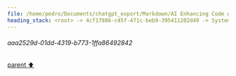 ```yaml
---
file: /home/pedro/Documents/chatgpt_export/Markdown/AI Enhancing Code with LSP.md
heading_stack: <root> -> 4cf17886-c45f-471c-beb9-395411202d49 -> System -> 2f12de14-8164-4626-bebc-66edd60621a9 -> System -> aaa2529d-01dd-4319-b773-1ffa86492842
---
```

###### aaa2529d-01dd-4319-b773-1ffa86492842
[parent ⬆️](#2f12de14-8164-4626-bebc-66edd60621a9)
